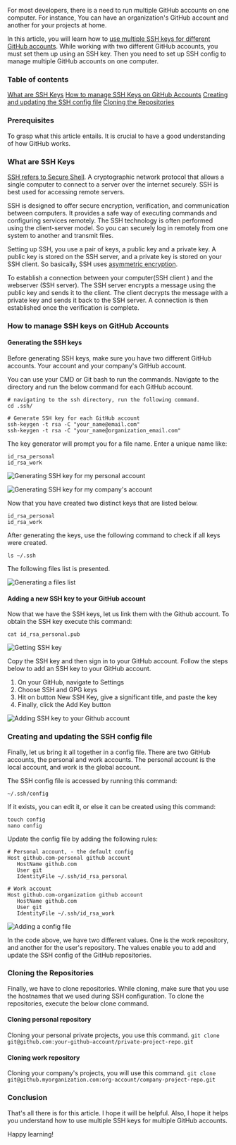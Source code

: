 For most developers, there is a need to run multiple GitHub accounts on one computer. For instance, You can have an organization's GitHub account and another for your projects at home.
  
In this article, you will learn how to [use multiple SSH keys for different GitHub accounts](https://gist.github.com/jexchan/2351996). While working with two different GitHub accounts, you must set them up using an SSH key. Then you need to set up SSH config to manage multiple GitHub accounts on one computer.

### Table of contents
[What are SSH Keys](#what-are-ssh-keys)
[How to manage SSH Keys on GitHub Accounts](#how-to-manage-ssh-keys-on-github-accounts)
[Creating and updating the SSH config file](#creating-and-updating-the-ssh-config-file)
[Cloning the Repositories](#cloning-the-repositories)

### Prerequisites
To grasp what this article entails. It is crucial to have a good understanding of how GitHub works.

### What are SSH Keys
[SSH refers to Secure Shell](https://en.wikipedia.org/wiki/Secure_Shell_Protocol). A cryptographic network protocol that allows a single computer to connect to a server over the internet securely. SSH is best used for accessing remote servers.

SSH is designed to offer secure encryption, verification, and communication between computers. It provides a safe way of executing commands and configuring services remotely. The SSH technology is often performed using the client-server model. So you can securely log in remotely from one system to another and transmit files.

Setting up SSH, you use a pair of keys, a public key and a private key. A public key is stored on the SSH server, and a private key is stored on your SSH client. So basically, SSH uses [asymmetric encryption](https://sectigostore.com/blog/what-is-asymmetric-encryption-how-does-it-work/#:~:text=Asymmetric%20encryption%20is%20a%20type,corresponding%20private%20key%20decrypts%20it.&text=The%20public%20key%20is%20open,and%20encrypt%20data%20with%20it.). 

To establish a connection between your computer(SSH client ) and the webserver (SSH server). The SSH server encrypts a message using the public key and sends it to the client. The client decrypts the message with a private key and sends it back to the SSH server. A connection is then established once the verification is complete.

### How to manage SSH keys on GitHub Accounts

#### Generating the SSH keys
Before generating SSH keys, make sure you have two different GitHub accounts. Your account and your company's GitHub account.

You can use your CMD or Git bash to run the commands. Navigate to the directory and run the below command for each GitHub account.

```ssh
# navigating to the ssh directory, run the following command.
cd .ssh/

# Generate SSH key for each GitHub account
ssh-keygen -t rsa -C "your_name@email.com"
ssh-keygen -t rsa -C "your_name@organization_email.com"
```

The key generator will prompt you for a file name. Enter a unique name like:

```ssh
id_rsa_personal
id_rsa_work
```

![Generating SSH key for my personal account](/engineering-education/using-multiple-ssh-keys-for-multiple-github-accounts/personal.jpg)

![Generating SSH key for my company's account](/engineering-education/using-multiple-ssh-keys-for-multiple-github-accounts/work.jpg)

Now that you have created two distinct keys that are listed below.

```ssh
id_rsa_personal
id_rsa_work
```

After generating the keys, use the following command to check if all keys were created.

`ls ~/.ssh`

The following files list is presented.

![Generating a files list](/engineering-education/using-multiple-ssh-keys-for-multiple-github-accounts/ls-ssh.jpg)

#### Adding a new SSH key to your GitHub account
Now that we have the SSH keys, let us link them with the Github account.
To obtain the SSH key execute this command:

`cat id_rsa_personal.pub`

![Getting SSH key](/engineering-education/using-multiple-ssh-keys-for-multiple-github-accounts/ssh-copy-key.jpg)

Copy the SSH key and then sign in to your GitHub account. Follow the steps below to add an SSH key to your GitHub account.
1. On your GitHub, navigate to Settings
2. Choose SSH and GPG keys
3. Hit on button New SSH Key, give a significant title, and paste the key
4. Finally, click the Add Key button

![Adding SSH key to your Github account](/engineering-education/using-multiple-ssh-keys-for-multiple-github-accounts/add-sshkey.jpg)

### Creating and updating the SSH config file
Finally, let us bring it all together in a config file. There are two GitHub accounts, the personal and work accounts. The personal account is the local account, and work is the global account.

The SSH config file is accessed by running this command:

`~/.ssh/config`

If it exists, you can edit it, or else it can be created using this command:

```ssh
touch config
nano config
```

Update the config file by adding the following rules:

```ssh
# Personal account, - the default config
Host github.com-personal github account
   HostName github.com
   User git
   IdentityFile ~/.ssh/id_rsa_personal
   
# Work account
Host github.com-organization github account   
   HostName github.com
   User git
   IdentityFile ~/.ssh/id_rsa_work
```

![Adding a config file](/engineering-education/using-multiple-ssh-keys-for-multiple-github-accounts/config.jpg)

In the code above, we have two different values. One is the work repository, and another for the user's repository. The values enable you to add and update the SSH config of the GitHub repositories.

### Cloning the Repositories
Finally, we have to clone repositories. While cloning, make sure that you use the hostnames that we used during SSH configuration. To clone the repositories, execute the below clone command.

#### Cloning personal repository
Cloning your personal private projects, you use this command.
`git clone git@github.com:your-github-account/private-project-repo.git`

#### Cloning work repository
Cloning your company's projects, you will use this command.
`git clone git@github.myorganization.com:org-account/company-project-repo.git`

### Conclusion
That's all there is for this article. I hope it will be helpful. Also, I hope it helps you understand how to use multiple SSH keys for multiple GitHub accounts.

Happy learning!
